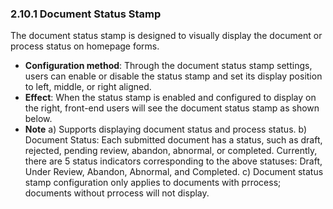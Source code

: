 
### 2.10.1 Document Status Stamp

The document status stamp is designed to visually display the document or process status on homepage forms.

- **Configuration method**: Through the document status stamp settings, users can enable or disable the status stamp and set its display position to left, middle, or right aligned.
- **Effect**: When the status stamp is enabled and configured to display on the right, front-end users will see the document status stamp as shown below.
- **Note**
  a) Supports displaying document status and process status.
  b) Document Status: Each submitted document has a status, such as draft, rejected, pending review, abandon, abnormal, or completed. Currently, there are 5 status indicators corresponding to the above statuses: Draft, Under Review, Abandon, Abnormal, and Completed.
  c) Document status stamp configuration only applies to documents with prrocess; documents without prrocess will not display.
